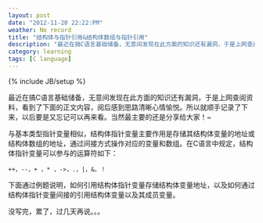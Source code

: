 ```yaml
---
layout: post
date: "2012-11-20 22:22:PM"
weather: No record
title: "结构体与指针引用&结构体数组与指针引用"
description: "最近在搞C语言基础储备，无意间发现在此方面的知识还有漏洞，于是上网查阅资料，看到了下面的正文内容，阅后感到思路清晰心情愉悦。所以就顺手记录了下来，以后要是又忘记可以再来看。当然最主要的还是分享给大家."
category: learning 
tags: [C language]
---
```

{% include JB/setup %}

最近在搞C语言基础储备，无意间发现在此方面的知识还有漏洞，于是上网查阅资料，看到了下面的正文内容，阅后感到思路清晰心情愉悦。所以就顺手记录了下来，以后要是又忘记可以再来看。当然最主要的还是分享给大家！~

与基本类型指针变量相似，结构体指针变量主要作用是存储其结构体变量的地址或结构体数组的地址，通过间接方式操作对应的变量和数组。在C语言中规定，结构体指针变量可以参与的运算符如下：

    ++，--，+ ，* ，->，.，|，&，！

下面通过例题说明，如何引用结构体指针变量存储结构体变量地址，以及如何通过结构体指针变量间接的引用结构体变量以及其成员变量。

没写完，累了，过几天再说。。。
